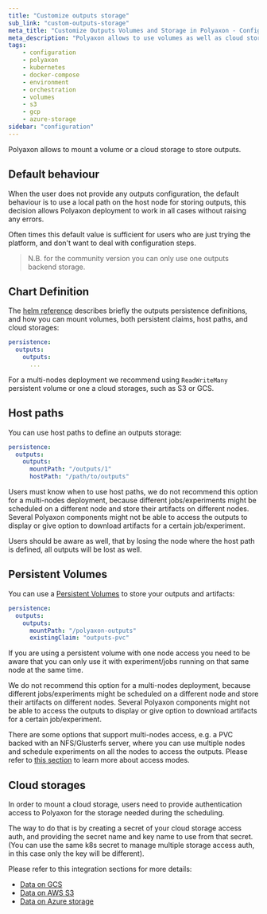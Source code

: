 ```yaml
---
title: "Customize outputs storage"
sub_link: "custom-outputs-storage"
meta_title: "Customize Outputs Volumes and Storage in Polyaxon - Configuration"
meta_description: "Polyaxon allows to use volumes as well as cloud storages for storing outputs and artifacts."
tags:
    - configuration
    - polyaxon
    - kubernetes
    - docker-compose
    - environment
    - orchestration
    - volumes
    - s3
    - gcp
    - azure-storage
sidebar: "configuration"
---
```


Polyaxon allows to mount a volume or a cloud storage to store outputs.

## Default behaviour

When the user does not provide any outputs configuration, the default behaviour is to use a local path on the host node for storing outputs, 
this decision allows Polyaxon deployment to work in all cases without raising any errors.

Often times this default value is sufficient for users who are just trying the platform, and don't want to deal with configuration steps.

> N.B. for the community version you can only use one outputs backend storage.

## Chart Definition

The [helm reference](/references/polyaxon-helm-reference/#persistence) describes briefly the outputs persistence definitions,
and how you can mount volumes, both persistent claims, host paths, and cloud storages:


```yaml
persistence:
  outputs:
    outputs:
      ...
```

For a multi-nodes deployment we recommend using `ReadWriteMany` persistent volume or one a cloud storages, such as S3 or GCS.

## Host paths

You can use host paths to define an outputs storage:

```yaml
persistence:
  outputs:
    outputs:
      mountPath: "/outputs/1"
      hostPath: "/path/to/outputs"
```

Users must know when to use host paths, we do not recommend this option for a multi-nodes deployment, 
because different jobs/experiments might be scheduled on a different node and store their artifacts on different nodes. 
Several Polyaxon components might not be able to access the outputs to display or give option to download artifacts for a certain job/experiment.

Users should be aware as well, that by losing the node where the host path is defined, all outputs will be lost as well.

## Persistent Volumes

You can use a [Persistent Volumes](https://kubernetes.io/docs/concepts/storage/persistent-volumes/) to store your outputs and artifacts:

```yaml
persistence:
  outputs:
    outputs:
      mountPath: "/polyaxon-outputs"
      existingClaim: "outputs-pvc"
```

If you are using a persistent volume with one node access you need to be aware that you can only use it with experiment/jobs running on that same node at the same time.

We do not recommend this option for a multi-nodes deployment, 
because different jobs/experiments might be scheduled on a different node and store their artifacts on different nodes. 
Several Polyaxon components might not be able to access the outputs to display or give option to download artifacts for a certain job/experiment.

There are some options that support multi-nodes access, e.g. a PVC backed with an NFS/Glusterfs server, 
where you can use multiple nodes and schedule experiments on all the nodes to access the outputs. Please refer to [this section](https://kubernetes.io/docs/concepts/storage/persistent-volumes/#access-modes) to learn more about access modes.

## Cloud storages

In order to mount a cloud storage, 
users need to provide authentication access to Polyaxon for the storage needed during the scheduling.

The way to do that is by creating a secret of your cloud storage access auth, 
and providing the secret name and key name to use from that secret. 
(You can use the same k8s secret to manage multiple storage access auth, in this case only the key will be different).

Please refer to this integration sections for more details:

 * [Data on GCS](/integrations/outputs-on-gcs/)
 * [Data on AWS S3](/integrations/outputs-on-s3/)
 * [Data on Azure storage](/integrations/outputs-on-azure/)
